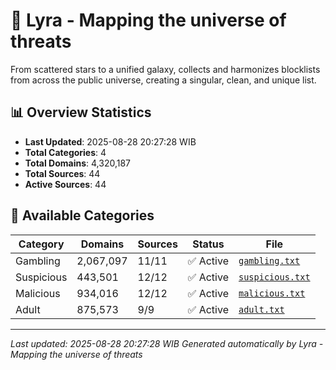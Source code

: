 # 🌌 Lyra - Mapping the universe of threats

From scattered stars to a unified galaxy, collects and harmonizes blocklists from across the public universe, creating a singular, clean, and unique list.

## 📊 Overview Statistics

- **Last Updated**: 2025-08-28 20:27:28 WIB
- **Total Categories**: 4
- **Total Domains**: 4,320,187
- **Total Sources**: 44
- **Active Sources**: 44

## 📂 Available Categories

| Category | Domains | Sources | Status | File |
|----------|---------|---------|--------|------|
| Gambling | 2,067,097 | 11/11 | ✅ Active | [`gambling.txt`](blocklist/gambling.txt) |
| Suspicious | 443,501 | 12/12 | ✅ Active | [`suspicious.txt`](blocklist/suspicious.txt) |
| Malicious | 934,016 | 12/12 | ✅ Active | [`malicious.txt`](blocklist/malicious.txt) |
| Adult | 875,573 | 9/9 | ✅ Active | [`adult.txt`](blocklist/adult.txt) |


---

*Last updated: 2025-08-28 20:27:28 WIB*
*Generated automatically by Lyra - Mapping the universe of threats*
